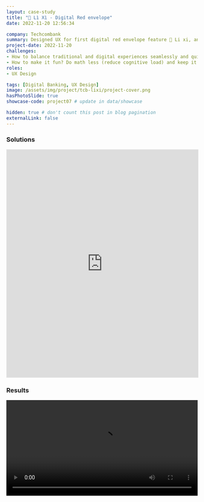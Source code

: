 ```yaml
---
layout: case-study
title: "🧧 Lì Xì - Digital Red envelope"
date: 2022-11-20 12:56:34

company: Techcombank
summary: Designed UX for first digital red envelope feature 🧧 Li xi, an innovative solution for customers with traditional and digital experiences seamlessly.
project-date: 2022-11-20
challenges:
- How to balance traditional and digital experiences seamlessly and quickly, change to new behavior is challenging for massive customers?
- How to make it fun? Do math less (reduce cognitive load) and keep it simple as they prepare traditional lucky money.
roles:
- UX Design

tags: [Digital Banking, UX Design]
image: /assets/img/project/tcb-lixi/project-cover.png
hasPhotoSlide: true
showcase-code: project07 # update in data/showcase

hidden: true # don't count this post in blog pagination
externalLink: false
---
```


### Solutions

<iframe style="border: 1px solid rgba(0, 0, 0, 0.1);" width="100%" height="600" src="https://www.figma.com/embed?embed_host=share&url=https%3A%2F%2Fwww.figma.com%2Fproto%2FxJPOUIil9B3cidxccrGpPs%2FTCB-Bill-payment%3Ftype%3Ddesign%26node-id%3D1-4%26t%3Dg5w4u5Jgah3RPLCE-1%26scaling%3Dcontain%26page-id%3D0%253A1%26starting-point-node-id%3D1%253A4%26mode%3Ddesign" allowfullscreen></iframe>

### Results

<video src="/assets/img/project/tcb-lixi/lixi-preview.mp4" width="100%" style ="margin: auto; background-color: white" controls autoplay loop></video>